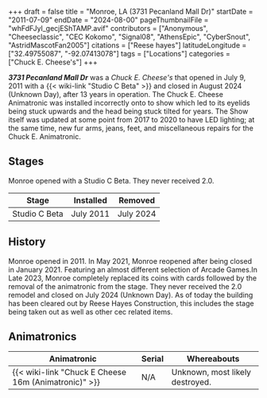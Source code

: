 +++
draft = false
title = "Monroe, LA (3731 Pecanland Mall Dr)"
startDate = "2011-07-09"
endDate = "2024-08-00"
pageThumbnailFile = "whFdFJyl_gecjEShTAMP.avif"
contributors = ["Anonymous", "Cheeseclassic", "CEC Kokomo", "Signal08", "AthensEpic", "CyberSnout", "AstridMascotFan2005"]
citations = ["Reese hayes"]
latitudeLongitude = ["32.49755087", "-92.07413078"]
tags = ["Locations"]
categories = ["Chuck E. Cheese's"]
+++

***3731 Pecanland Mall Dr*** was a *Chuck E. Cheese's* that opened in July 9, 2011 with a {{< wiki-link "Studio C Beta" >}} and closed in August 2024 (Unknown Day), after 13 years in operation. The Chuck E. Cheese Animatronic was installed incorrectly onto to show which led to its eyelids being stuck upwards and the head being stuck tilted for years. The Show itself was updated at some point from 2017 to 2020 to have LED lighting; at the same time, new fur arms, jeans, feet, and miscellaneous repairs for the Chuck E. Animatronic.

## Stages

Monroe opened with a Studio C Beta. They never received 2.0.

| Stage         | Installed | Removed   |
|---------------|-----------|-----------|
| Studio C Beta | July 2011 | July 2024 |

## History

Monroe opened in 2011. In May 2021, Monroe reopened after being closed in January 2021. Featuring an almost different selection of Arcade Games.In Late 2023, Monroe completely replaced its coins with cards followed by the removal of the animatronic from the stage. They never received the 2.0 remodel and closed on July 2024 (Unknown Day). As of today the building has been cleared out by Reese Hayes Construction, this includes the stage being taken out as well as other cec related items.

## Animatronics

| Animatronic                                                | Serial | Whereabouts                     |
|------------------------------------------------------------|--------|---------------------------------|
| {{< wiki-link "Chuck E Cheese 16m (Animatronic)" >}} | N/A    | Unknown, most likely destroyed. |